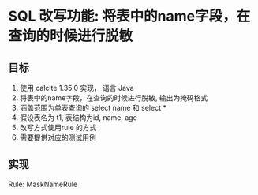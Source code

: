 # SQL 改写功能: 将表中的name字段，在查询的时候进行脱敏

## 目标
1. 使用 calcite 1.35.0 实现， 语言 Java
2. 将表中的name字段，在查询的时候进行脱敏, 输出为掩码格式
3. 涵盖范围为单表查询的 select name 和 select *
4. 假设表名为 t1, 表结构为id, name, age
5. 改写方式使用rule 的方式
6. 需要提供对应的测试用例

## 实现

Rule: MaskNameRule 
